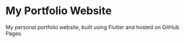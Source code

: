 # My Portfolio Website

My personal portfolio website, built using Flutter and hosted on GitHub Pages.